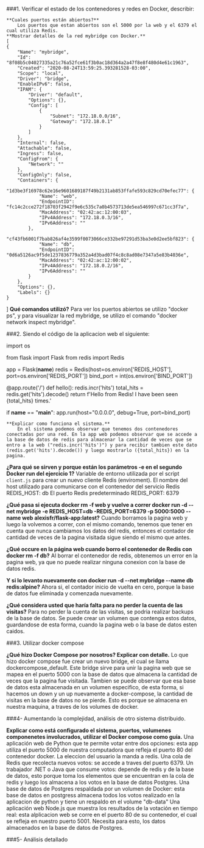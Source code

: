 ###1. Verificar el estado de los contenedores y redes en Docker, describir:

    **Cuales puertos están abiertos?**
    	Los puertos que estan abiertos son el 5000 por la web y el 6379 el cual utiliza Redis.
    **Mostrar detalles de la red mybridge con Docker.**
    [
    {
        "Name": "mybridge",
        "Id": "8f08b5c04027335a21c76a52fce61f3b0ac18d364a2a47f8e8f480d4e61c1963",
        "Created": "2020-08-24T13:59:25.393281528-03:00",
        "Scope": "local",
        "Driver": "bridge",
        "EnableIPv6": false,
        "IPAM": {
            "Driver": "default",
            "Options": {},
            "Config": [
                {
                    "Subnet": "172.18.0.0/16",
                    "Gateway": "172.18.0.1"
                }
            ]
        },
        "Internal": false,
        "Attachable": false,
        "Ingress": false,
        "ConfigFrom": {
            "Network": ""
        },
        "ConfigOnly": false,
        "Containers": {
            "1d3be3f16978c62e16e9601689187f49b2131ab853ffafe593c829cd70efec77": {
                "Name": "web",
                "EndpointID": "fc14c2cce272f18703f2942f9e6c535c7a0b4573713de5ea546997c671cc3f7a",
                "MacAddress": "02:42:ac:12:00:03",
                "IPv4Address": "172.18.0.3/16",
                "IPv6Address": ""
            },
            "cf43fb6001f7bab826af4e3599f0073066ce332be97291d53ba3e0d2ee5bf823": {
                "Name": "db",
                "EndpointID": "0d6a5126ac9f5de1237836779a352a4d3bad07f4c8c8ad08e7347a5e83b4036e",
                "MacAddress": "02:42:ac:12:00:02",
                "IPv4Address": "172.18.0.2/16",
                "IPv6Address": ""
            }
        },
        "Options": {},
        "Labels": {}
    }
]
    **Qué comandos utilizó?** 
    	Para ver los puertos abiertos se utilizo "docker ps", y para visualizar la red mybridge, se utilizo el comando "docker network inspect mybridge".
    	
###2. Siendo el código de la aplicacion web el siguiente:

import os

from flask import Flask
from redis import Redis


app = Flask(__name__)
redis = Redis(host=os.environ['REDIS_HOST'], port=os.environ['REDIS_PORT'])
bind_port = int(os.environ['BIND_PORT'])


@app.route('/')
def hello():
    redis.incr('hits')
    total_hits = redis.get('hits').decode()
    return f'Hello from Redis! I have been seen {total_hits} times.'


if __name__ == "__main__":
    app.run(host="0.0.0.0", debug=True, port=bind_port)
    
    **Explicar como funciona el sistema.**
    	En el sistema podemos observar que tenemos dos contenedores conectadas por una red. En la app web podemos observar que se accede a la base de datos de redis para almacenar la cantidad de veces que se entro a la web ("redis.incr('hits')") y para recibir tambien este dato (redis.get('hits').decode()) y luego mostrarlo ({total_hits}) en la pagina. 
    	
   **¿Para qué se sirven y porque están los parámetros -e en el segundo Docker run del ejercicio 1?**
   	Variable de entorno utilizada por el script `client.js` para crear un nuevo cliente Redis (enviroment).
      El nombre del host utilizado para comunicarse con el contenedor del servicio Redis
      REDIS_HOST: db
      El puerto Redis predeterminado
      REDIS_PORT: 6379
      
   **¿Qué pasa si ejecuta docker rm -f web y vuelve a correr docker run -d --net mybridge -e REDIS_HOST=db -REDIS_PORT=6379 -p 5000:5000 --name web alexisfr/flask-app:latest?**
   	Cuando borramos la pagina web y luego la volvemos a correr, con el mismo comando, tenemos que tener en cuenta que nunca cambiamos los datos del redis, entonces el contador de cantidad de veces de la pagina visitada sigue siendo el mismo que antes.
   	
   **¿Qué occure en la página web cuando borro el contenedor de Redis con docker rm -f db?**
   	Al borrar el contenedor de redis, obtenemos un error en la pagina web, ya que no puede realizar ninguna conexion con la base de datos redis.
   	
   **Y si lo levanto nuevamente con docker run -d --net mybridge --name db redis:alpine?**
   	Ahora si, el contador inicio de vuelta en cero, porque la base de datos fue eliminada y comenzada nuevamente.
   	
   **¿Qué considera usted que haría falta para no perder la cuenta de las visitas?**
   	Para no perder la cuenta de las visitas, se podria realizar backups de la base de datos. Se puede crear un volumen que contenga estos datos, guardandose de esta forma, cuando la pagina web o la base de datos esten caidos.
 
###3. Utilizar docker compose

  **¿Qué hizo Docker Compose por nosotros? Explicar con detalle.**
  	Lo que hizo docker compose fue crear un nuevo bridge, el cual se llama dockercompose_default. Este bridge sirve para unir la pagina web que se mapea en el puerto 5000 con la base de datos que almacena la cantidad de veces que la pagina fue visitada. Tambien se puede observar que esa base de datos esta almacenada en un volumen especifico, de esta forma, si hacemos un down y un up nuevamente a docker-compose, la cantidad de visitas en la base de datos no se pierde. Esto es porque se almacena en nuestra maquina, a traves de los volumes de docker.
  	
###4- Aumentando la complejidad, análisis de otro sistema distribuido.
	
  **Explicar como está configurado el sistema, puertos, volumenes componenetes involucrados, utilizar el Docker compose como guía.**
    Una aplicación web de Python que te permite votar entre dos opciones: esta app utiliza el puerto 5000 de nuestra computadora que refleja el puerto 80 del contenedor docker. La eleccion del usuario la manda a redis.
    Una cola de Redis que recolecta nuevos votos: se accede a traves del puerto 6379.
    Un trabajador .NET o Java que consume votos: depende de redis y de la base de datos, esto porque toma los elementos que se encuentran en la cola de redis y luego los almacena a los votos en la base de datos Postgres.
    Una base de datos de Postgres respaldada por un volumen de Docker: esta base de datos en postgress almacena todos los votos realizado en la aplicacion de python y tiene un respaldo en el volume "db-data"
    Una aplicación web Node.js que muestra los resultados de la votación en tiempo real: esta alplicacion web se corre en el puerto 80 de su contenedor, el cual se refleja en nuestro puerto 5001. Necesita para esto, los datos almacenados en la base de datos de Postgres.

###5- Análisis detallado
  	
  	
	


	
   	


    	 

